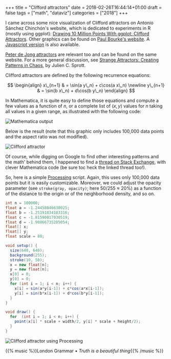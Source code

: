 +++
title = "Clifford attractors"
date = 2018-02-26T16:44:14+01:00
draft = false
tags = ["math", "dataviz"]
categories = ["2018"]
+++


I came across some nice visualization of Clifford attractors on Antonio Sánchez Chinchón's website, which is dedicated to experiments in R (mostly using ggplot): [Drawing 10 Million Points With ggplot: Clifford Attractors](https://fronkonstin.com/2017/11/07/drawing-10-million-points-with-ggplot-clifford-attractors/). Other graphics can be found on [Paul Bourke's website](http://paulbourke.net/fractals/clifford/). A [Javascript version](https://bl.ocks.org/gunn/87401cb547cc2ee5b5ec) is also available.

<!--more--> 

[Peter de Jong attractors](http://paulbourke.net/fractals//peterdejong/) are relevant too and can be found on the same website. For a more general discussion, see [Strange Attractors: Creating Patterns in Chaos](http://sprott.physics.wisc.edu/sa.htm), by Julien C. Sprott.

Clifford attractors are defined by the following recurrence equations:

$$
\begin{align}
x\_{n+1} & = \sin(a y\_n) + c\cos(a x\_n) \newline
y\_{n+1} & = \sin(b x\_n) + d\cos(b y\_n)
\end{align}
$$

In Mathematica, it is quite easy to define those equations and compute a few values as a function of $n$, or a complete list of $(x,y)$ values for $n$ taking all values in a given range, as illustrated with the following code:

![Mathematica output](/img/math-clifford.png)

Below is the result (note that this graphic only includes 100,000 data points and the aspect ratio was not modified).

![Clifford attractor](/img/clifford.png)

Of course, while digging on Google to find other interesting patterns and the math' behind them, I happened to find a [thread on Stack Exchange](https://mathematica.stackexchange.com/questions/159668/drawing-clifford-attractors-in-mathematica), with clever Mathematica code (be sure toc heck the linked thread too!).

So, here is a simple [Processing](http://www.processing.org) script. Again, this uses only 100,000 data points but it is easily customizable. Moreover, we could adjust the opacity parameter (see `stroke(gray, opacity)`; here 50/255 ≈ 20%) as a function of the distance to the origin or of the neighborhood density, and so on.

```java
int n = 100000;
float a = -1.24458046630025;
float b = -1.25191834103316;
float c = -1.81590817030519;
float d = -1.90866735205054;
float[] x;
float[] y;
float scale = 80;

void setup() {
  size(640, 640);
  background(255);
  stroke(10, 50);
  x = new float[n];
  y = new float[n];
  x[0] = 0;
  y[0] = 0;
  for (int i = 1; i < n; i++) {
    x[i] = sin(a*y[i-1]) + c*cos(a*x[i-1]);
    y[i] = sin(b*x[i-1]) + d*cos(b*y[i-1]);
  }
} 

void draw() {
  for  (int i = 1; i < n; i++) {
    point(x[i] * scale + width/2, y[i] * scale + height/2);
  }
}
```

![Clifford attractor using Processing](/img/clifford02.png)

{{% music %}}London Grammar • *Truth is a beautiful thing*{{% /music %}}
